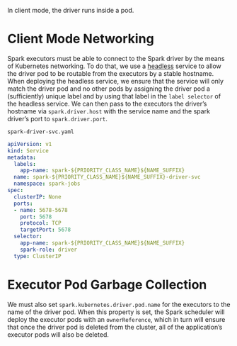 In client mode, the driver runs inside a pod.

# Client Mode Networking

Spark executors must be able to connect to the Spark driver by the means of Kubernetes networking. To do that, we use
 a [headless](https://kubernetes.io/docs/concepts/services-networking/service/#headless-services) service to allow
  the driver pod to be routable from the executors by a stable hostname. When deploying the headless service, we
  ensure that the service will only match the driver pod and no other pods by assigning the driver pod a
   (sufficiently) unique label and by using that label in the `label selector` of the headless service. We can then
    pass to the executors the driver’s hostname via `spark.driver.host` with the service name and the spark driver’s
     port to `spark.driver.port`.

`spark-driver-svc.yaml`     
```yaml
apiVersion: v1
kind: Service
metadata:
  labels:
    app-name: spark-${PRIORITY_CLASS_NAME}${NAME_SUFFIX}
  name: spark-${PRIORITY_CLASS_NAME}${NAME_SUFFIX}-driver-svc
  namespace: spark-jobs
spec:
  clusterIP: None
  ports:
  - name: 5678-5678
    port: 5678
    protocol: TCP
    targetPort: 5678
  selector:
    app-name: spark-${PRIORITY_CLASS_NAME}${NAME_SUFFIX}
    spark-role: driver
  type: ClusterIP
```

# Executor Pod Garbage Collection

We must also set `spark.kubernetes.driver.pod.name` for the executors to the name of the driver pod. When this
 property is set, the Spark scheduler will deploy the executor pods with an `ownerReference`, which in turn will
  ensure that once the driver pod is deleted from the cluster, all of the application’s executor pods will also be
   deleted.